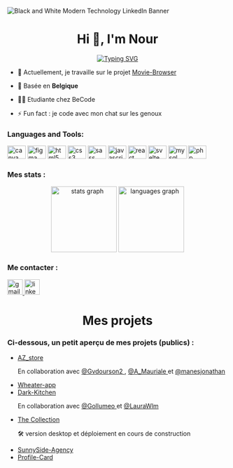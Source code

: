 ![Black and White Modern Technology LinkedIn Banner](https://user-images.githubusercontent.com/117478874/212702905-636993c8-705d-41cd-83b8-687e340412c1.png)

<h1 align="center">Hi 👋, I'm Nour</h1>

<p align="center">
  <!-- Typing SVG by DenverCoder1 - https://github.com/DenverCoder1/readme-typing-svg -->
  <a href="https://git.io/typing-svg"><img src="https://readme-typing-svg.demolab.com?font=Shadows+Into+Light&duration=4000&pause=500&color=85586F&center=true&vCenter=true&multiline=true&repeat=false&width=435&height=125&lines=Web+Developer+front-end;Design+experience;Always+learning;A+child+having+fun+with+the+code" alt="Typing SVG" /></a>
  </p>
  
  - 🔭 Actuellement, je travaille sur le projet [Movie-Browser](https://github.com/NourEve/movieBrowser)

- 🌱 Basée en **Belgique**

- 👨‍💻 Etudiante chez BeCode

- ⚡ Fun fact : je code avec mon chat sur les genoux

<h3 align="left">Languages and Tools:</h3>
<div align="left">
  <img src="https://cdn.jsdelivr.net/gh/devicons/devicon/icons/canva/canva-original.svg" height="30" width="42" alt="canva logo"  />
  <img src="https://cdn.jsdelivr.net/gh/devicons/devicon/icons/figma/figma-original.svg" height="30" width="42" alt="figma logo"  />
  <img src="https://cdn.jsdelivr.net/gh/devicons/devicon/icons/html5/html5-original.svg" height="30" width="42" alt="html5 logo"  />
  <img src="https://cdn.jsdelivr.net/gh/devicons/devicon/icons/css3/css3-original.svg" height="30" width="42" alt="css3 logo"  />
  <img src="https://cdn.jsdelivr.net/gh/devicons/devicon/icons/sass/sass-original.svg" height="30" width="42" alt="sass logo"  />
  <img src="https://cdn.jsdelivr.net/gh/devicons/devicon/icons/javascript/javascript-original.svg" height="30" width="42" alt="javascript logo"  />
  <img src="https://cdn.jsdelivr.net/gh/devicons/devicon/icons/react/react-original.svg" height="30" width="42" alt="react logo"  />
  <img src="https://cdn.jsdelivr.net/gh/devicons/devicon/icons/svelte/svelte-original.svg" height="30" width="42" alt="svelte logo"  />
  <img src="https://cdn.jsdelivr.net/gh/devicons/devicon/icons/mysql/mysql-original.svg" height="30" width="42" alt="mysql logo"  />
  <img src="https://cdn.jsdelivr.net/gh/devicons/devicon/icons/php/php-original.svg" height="30" width="42" alt="php logo"  />
</div>

<h3 align="left">Mes stats :</h3>
<div align="center">
  <img src="https://github-readme-stats.vercel.app/api?hide_title=false&hide_rank=false&show_icons=true&include_all_commits=true&count_private=true&disable_animations=false&theme=nightowl&locale=fr&hide_border=true&username=NourEve" height="150" alt="stats graph"  />
  <img src="https://github-readme-stats.vercel.app/api/top-langs?locale=fr&hide_title=false&layout=compact&card_width=320&langs_count=5&theme=nightowl&hide_border=true&username=NourEve" height="150" alt="languages graph"  />
</div>
  

<h3 align="left">Me contacter :</h3>
<div align="left">
 <a href="mailto:nour.everaert.prof@gmail.com" target="_blank">
    <img src="https://img.shields.io/static/v1?message=Gmail&logo=gmail&label=&color=D14836&logoColor=white&labelColor=&style=for-the-badge" height="35" alt="gmail logo"  />
  </a>
  <a href="https://www.linkedin.com/in/nour-everaert/" target="_blank">
    <img src="https://img.shields.io/static/v1?message=LinkedIn&logo=linkedin&label=&color=0077B5&logoColor=white&labelColor=&style=for-the-badge" height="35" alt="linkedin logo"  />
  </a>
</div>

<h1 align="center">Mes projets</h1>
<h3 align="left">Ci-dessous, un petit aperçu de mes projets (publics) :</h3>

<div align="left">
<ul>
<li>
<a href="https://github.com/NourEve/az_store" target="_blank">AZ_store</a>
<p>En collaboration avec <a href="https://github.com/vdourson2" target="_blank">@Gvdourson2 </a>, <a href="https://github.com/A-Mariaule" target="_blank">@A_Mauriale </a> et <a href="https://github.com/manesjonathan" target="_blank">@manesjonathan </a></p>
</li>
  
<li>
<a href="https://github.com/NourEve/weather-app" target="_blank">Wheater-app</a>
</li>

<li>
<a href="https://github.com/NourEve/Dark-kitchen" target="_blank">Dark-Kitchen</a>
<p>En collaboration avec <a href="https://github.com/gollumeo" target="_blank">@Gollumeo </a> et <a href="https://github.com/LauraWlm" target="_blank">@LauraWlm </a></p>
</li>

<li>
<a href="https://github.com/NourEve/The-Collection" target="_blank">The Collection</a>
<p> 🛠 version desktop et déploiement en cours de construction </p>
</li>

<li>
<a href="https://github.com/NourEve/sunnyside-agency" target="_blank">SunnySide-Agency</a>
</li>

<li>
<a href="https://github.com/NourEve/profile-card" target="_blank">Profile-Card
</a>
</li>
</ul>
</div>



